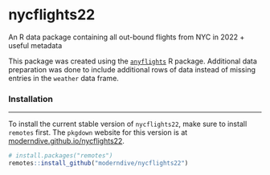 # nycflights22
An R data package containing all out-bound flights from NYC in 2022 + useful metadata

This package was created using the [`anyflights`](https://github.com/simonpcouch/anyflights) R package. Additional data preparation was done to include additional rows of data instead of missing entries in the `weather` data frame.

### Installation

------------------------------------------------------------------------

To install the current stable version of `nycflights22`, make sure to
install `remotes` first. The `pkgdown` website for this version is at
[moderndive.github.io/nycflights22](https://moderndive.github.io/nycflights22).

```r
# install.packages("remotes")
remotes::install_github("moderndive/nycflights22")
